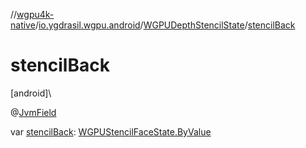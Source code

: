 //[wgpu4k-native](../../../index.md)/[io.ygdrasil.wgpu.android](../index.md)/[WGPUDepthStencilState](index.md)/[stencilBack](stencil-back.md)

# stencilBack

[android]\

@[JvmField](https://kotlinlang.org/api/core/kotlin-stdlib/kotlin.jvm/-jvm-field/index.html)

var [stencilBack](stencil-back.md): [WGPUStencilFaceState.ByValue](../-w-g-p-u-stencil-face-state/-by-value/index.md)